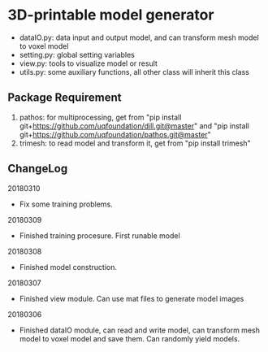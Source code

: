 # 3D-printable model generator

* dataIO.py: data input and output model, and can transform mesh model to voxel model
* setting.py: global setting variables
* view.py: tools to visualize model or result
* utils.py: some auxiliary functions, all other class will inherit this class

## Package Requirement
1. pathos: for multiprocessing, get from "pip install git+https://github.com/uqfoundation/dill.git@master" and "pip install git+https://github.com/uqfoundation/pathos.git@master"
2. trimesh: to read model and transform it, get from "pip install trimesh"

## ChangeLog
20180310
* Fix some training problems. 

20180309
* Finished training procesure. First runable model

20180308
* Finished model construction. 

20180307
* Finished view module. Can use mat files to generate model images

20180306 
* Finished dataIO module, can read and write model, can transform mesh model to voxel model and save them. Can randomly yield models. 

